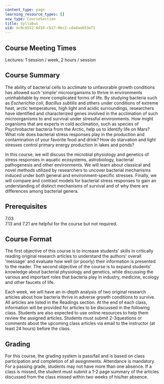 ```yaml
---
content_type: page
learning_resource_types: []
ocw_type: CourseSection
title: Syllabus
uid: ec0c6552-6d18-cb17-0bc2-cdadaeb53e71
---
```


Course Meeting Times
--------------------

Lectures: 1 session / week, 2 hours / session

Course Summary
--------------

The ability of bacterial cells to acclimate to unfavorable growth conditions has allowed such 'simple' microorganisms to thrive in environments uninhabitable by more complicated forms of life. By studying bacteria such as _Escherichia coli_, _Bacillus subtilis_ and others under conditions of extreme heat, arctic temperatures, high light and acidic surroundings, researchers have identified and characterized genes involved in the acclimation of such microorganisms to and survival under stressful environments. How might organisms that are experts in cold acclimation, such as species of Psychrobacter bacteria from the Arctic, help us to identify life on Mars? What role does bacterial stress responses play in the production and contamination of your favorite food and drink? How do starvation and light stresses control primary energy production in lakes and ponds?

In this course, we will discuss the microbial physiology and genetics of stress responses in aquatic ecosystems, astrobiology, bacterial pathogenesis and other environments. We will learn about classical and novel methods utilized by researchers to uncover bacterial mechanisms induced under both general and environment-specific stresses. Finally, we will compare and contrast models for bacterial stress responses to gain an understanding of distinct mechanisms of survival and of why there are differences among bacterial genera.

Prerequisites
-------------

7.03  
7.13 and 7.21 are helpful for the course but not required.

Course Format
-------------

The first objective of this course is to increase students' skills in critically reading original research articles to understand the authors' overall 'message' and evaluate how well (or poorly) their information is presented to the reader. The second objective of the course is to expand students' knowledge about bacterial physiology and genetics, while discussing the various and important roles that bacteria play in industry, medicine, ecology and other faucets of life.

Each week, we will have an in-depth analysis of two original research articles about how bacteria thrive in adverse growth conditions to survive. All articles are listed in the Readings section. At the end of each class, information will be provided for articles to be discussed in the following class. Students are also expected to use online resources to help them review the assigned articles. Students must submit 2-3questions or comments about the upcoming class articles via email to the instructor (at least 24 hours) before the class.

Grading
-------

For this course, the grading system is pass/fail and is based on class participation and completion of all assignments. Attendance is mandatory. For a passing grade, students may not have more than one absence. If a class is missed, the student must submit a 1-2 page summary of the articles discussed from the class missed within two weeks of his/her absence.